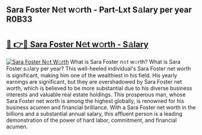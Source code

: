 ## Sara Foster N𝚎t w𝚘rth - Part-Lxt S𝚊lary per year R0B33

# <h2><a href="http://gc2k4b.nevu.top/?p=Sara+Foster">🔗 👉🔴 Sara Foster N𝚎t w𝚘rth - S𝚊lary</a></h2>

[![Sara Foster N𝚎t W𝚘rth](https://i.imgur.com/Oavwk0R.jpeg)](http://gc2k4b.nevu.top/?p=Sara+Foster)
What is Sara Foster n𝚎t w𝚘rth? What is Sara Foster s𝚊lary per year?
This well-heeled individual's Sara Foster net worth is significant, making him one of the wealthiest in his field. His yearly earnings are significant, but they are overshadowed by Sara Foster net worth, which is believed to be more substantial due to his diverse business interests and valuable real estate holdings. This prosperous man, whose Sara Foster net worth is among the highest globally, is renowned for his business acumen and financial brilliance. With a Sara Foster net worth in the billions and a substantial annual salary, this affluent person is a leading demonstration of the power of hard labor, commitment, and financial acumen.
